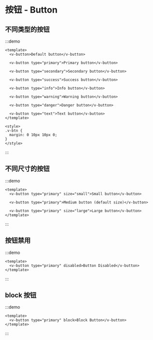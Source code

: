 # 按钮 - Button

## 不同类型的按钮

:::demo

```vue
<template>
  <v-button>Default button</v-button>

  <v-button type="primary">Primary button</v-button>

  <v-button type="secondary">Secondary button</v-button>

  <v-button type="success">Success button</v-button>

  <v-button type="info">Info button</v-button>

  <v-button type="warning">Warning button</v-button>

  <v-button type="danger">Danger button</v-button>

  <v-button type="text">Text button</v-button>
</template>

<style>
.v-btn {
  margin: 0 10px 10px 0;
}
</style>
```

:::

## 不同尺寸的按钮

:::demo

```vue
<template>
  <v-button type="primary" size="small">Small button</v-button>

  <v-button type="primary">Medium button (default size)</v-button>

  <v-button type="primary" size="large">Large button</v-button>
</template>
```

:::

## 按钮禁用

:::demo

```vue
<template>
  <v-button type="primary" disabled>Button Disabled</v-button>
</template>
```

:::

## block 按钮

:::demo

```vue
<template>
  <v-button type="primary" block>Block Button</v-button>
</template>
```

:::

